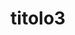 --- 
schema: default 
title: titolo3
notes: >-
  notes
organization: DataScientia Foundation
resources:
  - name: name
    url: >-
     http://git.knowdive.disi.unitn.it:8080/knowledge/LiveKnowledge/CREP/top_level/raw/master/1685714062209_VCARD.UAN.owl
    format: owl
    description: >-
      
    license: CC0
    status: byte
    byteSize: iss_res
    issued: lang_res
    language: 
    modified: name
    OntologyEngineeringTool: 
    ontologyLanguage: ont_synt
    ontologySyntax: 
    example: Unkown
    ReferenceLKRepository: 
    referenceOntology: ref_dataset
    referenceDatasets: 
distribution: dist
keyword: key
publisher: pub
category:
  - Upper-level
versionNotes: v_notes
landingPage: landing
accessRigths: access
creator: 
hasVersion: has
isVersionOf: is-v-of
issued: 
modified: mod
language: lang
provenance: >-
  "prov"
page: page
wasGeneratedBy: was-g
versionInfo: v-info
formalityLevel: 
OntologyEngineeringMethodology: ont
acronym: acro
CompetencyQuestion: pre-nam
preferredNamespacePrefix: name-g
toDoList: todo 
namespacesGenerated: name-reus 
namespacesReused: statial 
datasetLevel:  
spatialExtent: temporal 
temporalExtent: ref_onto 
---